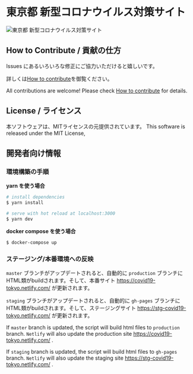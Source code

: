 # 東京都 新型コロナウイルス対策サイト

![東京都 新型コロナウイルス対策サイト](https://user-images.githubusercontent.com/1301149/75629392-1d19d900-5c25-11ea-843d-2d4376e3a560.png)


## How to Contribute / 貢献の仕方
Issues にあるいろいろな修正にご協力いただけると嬉しいです。

詳しくは[How to contribute](https://github.com/tokyo-metropolitan-gov/covid19/wiki/How-to-contribute)を御覧ください。

All contributions are welcome!
Please check [How to contribute](https://github.com/tokyo-metropolitan-gov/covid19/wiki/How-to-contribute) for details.

## License / ライセンス
本ソフトウェアは、MITライセンスの元提供されています。
This software is released under the MIT License,

## 開発者向け情報

### 環境構築の手順

**yarn を使う場合**
``` bash
# install dependencies
$ yarn install

# serve with hot reload at localhost:3000
$ yarn dev
```

**docker compose を使う場合**
```bash 
$ docker-compose up
```

### ステージング/本番環境への反映

`master` ブランチがアップデートされると、自動的に `production` ブランチにHTML類がbuildされます。そして、本番サイト https://covid19-tokyo.netlify.com/ が更新されます。

`staging` ブランチがアップデートされると、自動的に `gh-pages` ブランチにHTML類がbuildされます。そして、ステージングサイト https://stg-covid19-tokyo.netlify.com/ が更新されます。


If `master` branch is updated, the script will build html files to `production` branch.
`Netlify` will also update the production site https://covid19-tokyo.netlify.com/ .

If `staging` branch is updated, the script will build html files to `gh-pages` branch.
`Netlify` will also update the staging site https://stg-covid19-tokyo.netlify.com/ .


